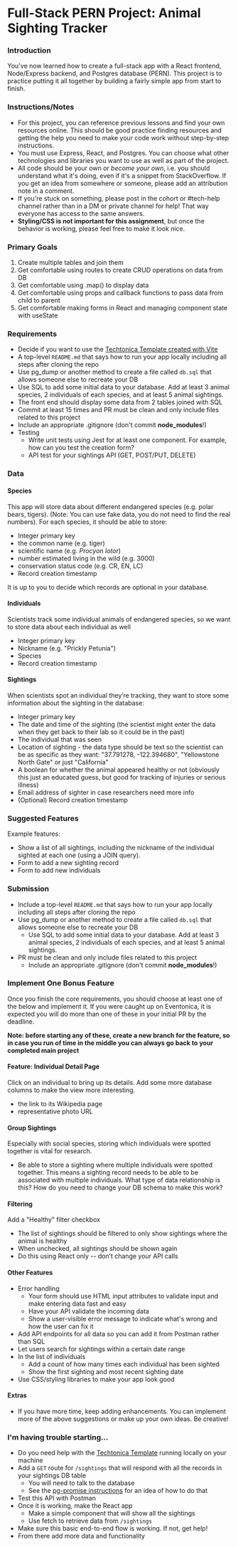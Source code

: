 # Full-Stack PERN Project: Animal Sighting Tracker

### Introduction

You've now learned how to create a full-stack app with a React frontend, Node/Express backend, and Postgres database (PERN). This project is to practice putting it all together by building a fairly simple app from start to finish.

### Instructions/Notes

- For this project, you can reference previous lessons and find your own resources online. This should be good practice finding resources and getting the help you need to make your code work without step-by-step instructions.
- You must use Express, React, and Postgres. You can choose what other technologies and libraries you want to use as well as part of the project.
- All code should be your own or _become your own_, i.e. you should understand what it's doing, even if it's a snippet from StackOverflow. If you get an idea from somewhere or someone, please add an attribution note in a comment.
- If you're stuck on something, please post in the cohort or #tech-help channel rather than in a DM or private channel for help! That way everyone has access to the same answers.
- **Styling/CSS is not important for this assignment**, but once the behavior is working, please feel free to make it look nice.

### Primary Goals

1. Create multiple tables and join them
2. Get comfortable using routes to create CRUD operations on data from DB
3. Get comfortable using .map() to display data
4. Get comfortable using props and callback functions to pass data from child to parent
5. Get comfortable making forms in React and managing component state with useState

### Requirements

- Decide if you want to use the [Techtonica Template created with Vite](https://github.com/Techtonica/curriculum/tree/main/projects/2023TemplateWithVite)
- A top-level `README.md` that says how to run your app locally including all steps after cloning the repo
- Use pg_dump or another method to create a file called `db.sql` that allows someone else to recreate your DB
- Use SQL to add some initial data to your database. Add at least 3 animal species, 2 individuals of each species, and at least 5 animal sightings.
- The front end should display some data from 2 tables joined with SQL
- Commit at least 15 times and PR must be clean and only include files related to this project
- Include an appropriate .gitignore (don't commit **node_modules**!)
- Testing
  - Write unit tests using Jest for at least one component. For example, how can you test the creation form?
  - API test for your sightings API (GET, POST/PUT, DELETE)

### Data

#### Species

This app will store data about different endangered species (e.g. polar bears, tigers). (Note: You can use fake data, you do not need to find the real numbers). For each species, it should be able to store:

- Integer primary key
- the common name (e.g. tiger)
- scientific name (e.g. _Procyon lotor_)
- number estimated living in the wild (e.g. 3000)
- conservation status code (e.g. CR, EN, LC)
- Record creation timestamp

It is up to you to decide which records are optional in your database.

#### Individuals

Scientists track some individual animals of endangered species, so we want to store data about each individual as well

- Integer primary key
- Nickname (e.g. "Prickly Petunia")
- Species
- Record creation timestamp

#### Sightings

When scientists spot an individual they’re tracking, they want to store some information about the sighting in the database:

- Integer primary key
- The date and time of the sighting (the scientist might enter the data when they get back to their lab so it could be in the past)
- The individual that was seen
- Location of sighting - the data type should be text so the scientist can be as specific as they want: "37.791278, -122.394680", "Yellowstone North Gate" or just "California"
- A boolean for whether the animal appeared healthy or not (obviously this just an educated guess, but good for tracking of injuries or serious illness)
- Email address of sighter in case researchers need more info
- (Optional) Record creation timestamp

### Suggested Features

Example features:

- Show a list of all sightings, including the nickname of the individual sighted at each one (using a JOIN query).
- Form to add a new sighting record
- Form to add new individuals

### Submission

- Include a top-level `README.md` that says how to run your app locally including all steps after cloning the repo
- Use pg_dump or another method to create a file called `db.sql` that allows someone else to recreate your DB
  - Use SQL to add some initial data to your database. Add at least 3 animal species, 2 individuals of each species, and at least 5 animal sightings.
- PR must be clean and only include files related to this project
  - Include an appropriate .gitignore (don't commit **node_modules**!)

### Implement One Bonus Feature

Once you finish the core requirements, you should choose at least one of the below and implement it. If you were caught up on Eventonica, it is expected you will do more than one of these in your initial PR by the deadline.

**Note: before starting any of these, create a new branch for the feature, so in case you run of time in the middle you can always go back to your completed main project**

#### Feature: Individual Detail Page

Click on an individual to bring up its details. Add some more database columns to make the view more interesting.

- the link to its Wikipedia page
- representative photo URL

#### Group Sightings

Especially with social species, storing which individuals were spotted together is vital for research.

- Be able to store a sighting where multiple individuals were spotted together. This means a sighting record needs to be able to be associated with multiple individuals. What type of data relationship is this? How do you need to change your DB schema to make this work?

#### Filtering

Add a "Healthy" filter checkbox

- The list of sightings should be filtered to only show sightings where the animal is healthy
- When unchecked, all sightings should be shown again
- Do this using React only -- don’t change your API calls

#### Other Features

- Error handling
  - Your form should use HTML input attributes to validate input and make entering data fast and easy
  - Have your API validate the incoming data
  - Show a user-visible error message to indicate what's wrong and how the user can fix it
- Add API endpoints for all data so you can add it from Postman rather than SQL
- Let users search for sightings within a certain date range
- In the list of individuals
  - Add a count of how many times each individual has been sighted
  - Show the first sighting and most recent sighting date
- Use CSS/styling libraries to make your app look good

#### Extras

- If you have more time, keep adding enhancements. You can implement more of the above suggestions or make up your own ideas. Be creative!

### I'm having trouble starting...

- Do you need help with the [Techtonica Template](https://github.com/Techtonica/curriculum/tree/main/projects/Template2023Projects) running locally on your machine
- Add a `GET` route for `/sightings` that will respond with all the records in your sightings DB table
  - You will need to talk to the database
  - See the [pg-promise instructions](https://expressjs.com/en/guide/database-integration.html#postgresql) for an idea of how to do that
- Test this API with Postman
- Once it is working, make the React app
  - Make a simple component that will show all the sightings
  - Use fetch to retrieve data from `/sightings`
- Make sure this basic end-to-end flow is working. If not, get help!
- From there add more data and functionality
